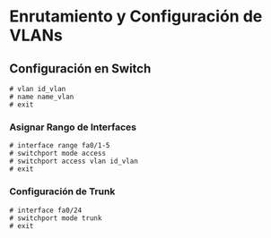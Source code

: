 
# Enrutamiento y Configuración de VLANs

## Configuración en Switch

```
# vlan id_vlan
# name name_vlan
# exit
```

### Asignar Rango de Interfaces

```
# interface range fa0/1-5
# switchport mode access
# switchport access vlan id_vlan
# exit
```

### Configuración de Trunk

```
# interface fa0/24
# switchport mode trunk
# exit
```
